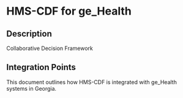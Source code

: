 # HMS-CDF for ge_Health

## Description

Collaborative Decision Framework

## Integration Points

This document outlines how HMS-CDF is integrated with ge_Health systems in Georgia.
